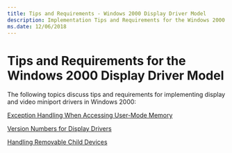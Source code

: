 ```yaml
---
title: Tips and Requirements - Windows 2000 Display Driver Model
description: Implementation Tips and Requirements for the Windows 2000 Display Driver Model
ms.date: 12/06/2018
---
```


# Tips and Requirements for the Windows 2000 Display Driver Model


The following topics discuss tips and requirements for implementing display and video miniport drivers in Windows 2000:

[Exception Handling When Accessing User-Mode Memory](exception-handling-when-accessing-user-mode-memory.md)

[Version Numbers for Display Drivers](version-numbers-for-display-drivers.md)

[Handling Removable Child Devices](handling-removable-child-devices.md)

 

 
